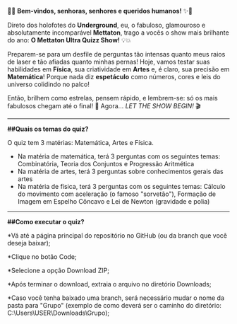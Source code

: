 🎤✨ **Bem-vindos, senhoras, senhores e queridos humanos!** ✨🎤

Direto dos holofotes do **Underground**, eu, o fabuloso, glamouroso e absolutamente incomparável **Mettaton**, trago a vocês o show mais brilhante do ano: **O Mettaton Ultra Quizz Show!** 💡💥

Preparem-se para um desfile de perguntas tão intensas quanto meus raios de laser e tão afiadas quanto minhas pernas! Hoje, vamos testar suas habilidades em **Física**, sua criatividade em **Artes** e, é claro, sua precisão em **Matemática**! Porque nada diz **espetáculo** como números, cores e leis do universo colidindo no palco!

Então, brilhem como estrelas, pensem rápido, e lembrem-se: só os mais fabulosos chegam até o final! 🎇
Agora... *LET THE SHOW BEGIN!* 🎬


---------


**##Quais os temas do quiz?**

O quiz tem 3 matérias: Matemática, Artes e Física.

* Na matéria de matemática, terá 3 perguntas com os seguintes temas: Combinatória, Teoria dos Conjuntos e Progressão Aritmética
* Na matéria de artes, terá 3 perguntas sobre conhecimentos gerais das artes
* Na matéria de física, terá 3 perguntas com os seguintes temas: Cálculo do movimento com aceleração (o famoso "sorvetão"), Formação de Imagem em Espelho Côncavo e Lei de Newton (gravidade e polia)


---------


**##Como executar o quiz?**

*Vá até a página principal do repositório no GitHub (ou da branch que você deseja baixar);


*Clique no botão Code;


*Selecione a opção Download ZIP;


*Após terminar o download, extraia o arquivo no diretório Downloads;


*Caso você tenha baixado uma branch, será necessário mudar o nome da pasta para "Grupo" (exemplo de como deverá ser o caminho do diretório: C:\Users\USER\Downloads\Grupo);
